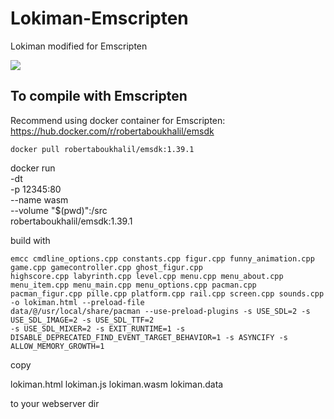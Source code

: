 # Lokiman-Emscripten
Lokiman modified for Emscripten

![](https://i.imgur.com/QZN0Ujj.png)

## To compile with Emscripten
Recommend using docker container for Emscripten: 
https://hub.docker.com/r/robertaboukhalil/emsdk

```docker pull robertaboukhalil/emsdk:1.39.1```

docker run \
    -dt \
    -p 12345:80 \
    --name wasm \
    --volume "$(pwd)":/src \
    robertaboukhalil/emsdk:1.39.1
 
    
 build with
 
 ```wrap
 emcc cmdline_options.cpp constants.cpp figur.cpp funny_animation.cpp game.cpp gamecontroller.cpp ghost_figur.cpp
 highscore.cpp labyrinth.cpp level.cpp menu.cpp menu_about.cpp menu_item.cpp menu_main.cpp menu_options.cpp pacman.cpp
 pacman_figur.cpp pille.cpp platform.cpp rail.cpp screen.cpp sounds.cpp -o lokiman.html --preload-file
 data/@/usr/local/share/pacman --use-preload-plugins -s USE_SDL=2 -s USE_SDL_IMAGE=2 -s USE_SDL_TTF=2 
 -s USE_SDL_MIXER=2 -s EXIT_RUNTIME=1 -s DISABLE_DEPRECATED_FIND_EVENT_TARGET_BEHAVIOR=1 -s ASYNCIFY -s
 ALLOW_MEMORY_GROWTH=1
 ```
 
 copy
 
 lokiman.html lokiman.js lokiman.wasm lokiman.data
 
 to your webserver dir
